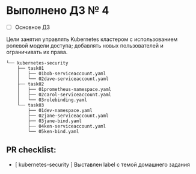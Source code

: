 # Выполнено ДЗ № 4

 - [ ] Основное ДЗ

Цели занятия
управлять Kubernetes кластером с использованием ролевой модели доступа;
добавлять новых пользователей и ограничивать их права.

```
└── kubernetes-security
    ├── task01
    │   ├── 01bob-serviceaccount.yaml
    │   └── 02dave-serviceaccount.yaml
    ├── task02
    │   ├── 01prometheus-namespace.yaml
    │   ├── 02carol-serviceaccount.yaml
    │   └── 03rolebinding.yaml
    └── task03
        ├── 01dev-namespace.yaml
        ├── 02jane-serviceaccount.yaml
        ├── 03jane-bind.yaml
        ├── 04ken-serviceaccount.yaml
        └── 05ken-bind.yaml

```

## PR checklist:
 - [ kubernetes-security ] Выставлен label с темой домашнего задания
